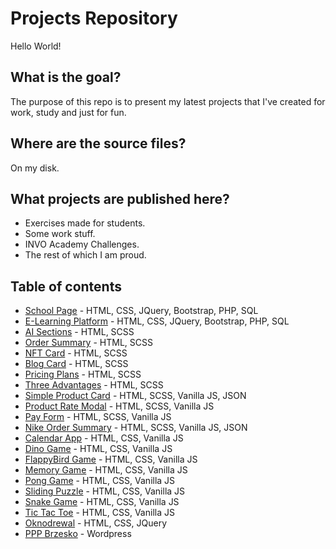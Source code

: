 # Projects Repository

Hello World!

## What is the goal?

The purpose of this repo is to present my latest projects that I've created for work, study and just for fun.

## Where are the source files?

On my disk.

## What projects are published here?

- Exercises made for students.
- Some work stuff.
- INVO Academy Challenges.
- The rest of which I am proud.

## Table of contents

- [School Page](https://zstib.edu.pl) - HTML, CSS, JQuery, Bootstrap, PHP, SQL
- [E-Learning Platform](https://zstib.edu.pl/elearning) - HTML, CSS, JQuery, Bootstrap, PHP, SQL
- [AI Sections](https://vnowacki.github.io/aisections) - HTML, SCSS
- [Order Summary](https://vnowacki.github.io/ordersummary) - HTML, SCSS
- [NFT Card](https://vnowacki.github.io/nftcard) - HTML, SCSS
- [Blog Card](https://vnowacki.github.io/blogcard) - HTML, SCSS
- [Pricing Plans](https://vnowacki.github.io/pricingplans) - HTML, SCSS
- [Three Advantages](https://vnowacki.github.io/threeadvantages) - HTML, SCSS
- [Simple Product Card](https://vnowacki.github.io/simpleproductcard) - HTML, SCSS, Vanilla JS, JSON
- [Product Rate Modal](https://vnowacki.github.io/productratemodal) - HTML, SCSS, Vanilla JS
- [Pay Form](https://vnowacki.github.io/payform) - HTML, SCSS, Vanilla JS
- [Nike Order Summary](https://vnowacki.github.io/nikeordersummary) - HTML, SCSS, Vanilla JS, JSON
- [Calendar App](https://vnowacki.github.io/calendarApp) - HTML, CSS, Vanilla JS
- [Dino Game](https://vnowacki.github.io/dinoGame) - HTML, CSS, Vanilla JS
- [FlappyBird Game](https://vnowacki.github.io/flappyBird) - HTML, CSS, Vanilla JS
- [Memory Game](https://vnowacki.github.io/memoryGame) - HTML, CSS, Vanilla JS
- [Pong Game](https://vnowacki.github.io/pongGame) - HTML, CSS, Vanilla JS
- [Sliding Puzzle](https://vnowacki.github.io/slidingPuzzle) - HTML, CSS, Vanilla JS
- [Snake Game](https://vnowacki.github.io/snakeGame) - HTML, CSS, Vanilla JS
- [Tic Tac Toe](https://vnowacki.github.io/tictactoeGame) - HTML, CSS, Vanilla JS
- [Oknodrewal](http://www.oknodrewal.pl) - HTML, CSS, JQuery
- [PPP Brzesko](http://pppbrzesko.pl) - Wordpress
